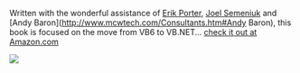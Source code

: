Written with the wonderful assistance of [Erik Porter](http://weblogs.asp.net/eporter/), [Joel Semeniuk](http://weblogs.asp.net/jsemeniuk) and [Andy Baron](http://www.mcwtech.com/Consultants.htm#Andy Baron), this book is focused on the move from VB6 to VB.NET... [check it out at Amazon.com](http://www.amazon.com/exec/obidos/ASIN/0672325497/duncanmackenz-20?creative=125581&camp=2321&link_code=as1)

[<img src="http://images.amazon.com/images/P/0672325497.01.TZZZZZZZ.jpg" border="0" />](http://www.amazon.com/exec/obidos/ASIN/0672325497/duncanmackenz-20?creative=125581&camp=2321&link_code=as1)
